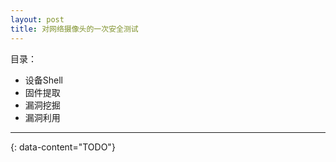 ```yaml
---
layout: post
title: 对网络摄像头的一次安全测试
---
```


目录：
- 设备Shell
- 固件提取
- 漏洞挖掘
- 漏洞利用

---

{: data-content="TODO"}

 
